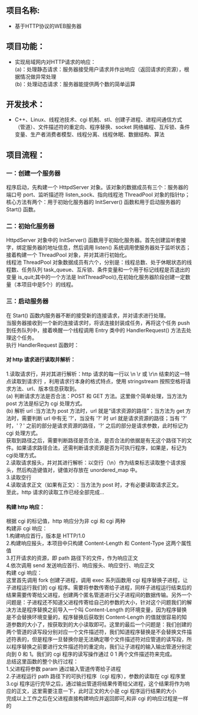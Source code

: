 ## 项目名称:
-
	基于HTTP协议的WEB服务器
## 项目功能：
-
	实现局域网内对HTTP请求的响应：<br>
	(a)：处理静态请求：服务器接受用户请求并作出响应（返回请求的资源），根据情况做异常处理<br>
	(b)：处理动态请求：服务器能提供两个数的简单运算<br>
## 开发技术：
-
	C++、Linux、线程池技术、cgi 机制、stl、创建子进程、进程间通信方式（管道）、文件描述符的重定向、程序替换、socket 网络编程、互斥锁、条件变量、生产者消费者模型、线程分离、线程休眠、数据结构、算法<br>
## 项目流程：
### 一：创建一个服务器<br>
程序启动，先构建一个 HttpdServer 对象。该对象的数据成员有三个：服务器的端口号 port、监听描述符 listen_sock、指向线程池 ThreadPool 对象的指针tp；<br>
核心方法有两个：用于初始化服务器的 InitServer() 函数和用于启动服务器的 Start() 函数。<br>
### 二：初始化服务器<br>
HttpdServer 对象中的 InitServer() 函数用于初始化服务器。首先创建监听套接字，绑定服务器的地址信息，然后调用 listen() 系统调用使服务器处于监听状态；接着构建一个 ThreadPool 对象，并对其进行初始化。<br>
线程池 ThreadPool 对象数据成员有六个，分别是：线程总数、处于休眠状态的线程数、任务队列 task_queue、互斥锁、条件变量和一个用于标记线程是否退出的变量 is_quit;其中的一个方法是 InitThreadPool(),在初始化服务器阶段创建一定数量（本项目中是5个）的线程。<br>
### 三：启动服务器<br>
在 Start() 函数内服务器不断的接受新的连接请求，并对请求进行处理。<br>
当服务器接收到一个新的连接请求时，将该连接封装成任务，再将这个任务 push 到任务队列中，接着唤醒一个线程调用 Entry 类中的 HandlerRequest() 方法去处理这个任务。<br>
执行 HandlerRequest 函数时：<br>
#### 对 http 请求进行读取并解析：<br>
1.读取请求行，并对其进行解析：http 请求的每一行以 \n \r 或 \r\n 结束的这一特点读取到请求行 ，利用请求行本身的格式特点，使用 stringstream 按照空格将请求方法、url、版本信息获取到。<br>
(a) 判断请求方法是否合法：POST 和 GET 方法。这里做个简单处理，当方法为 post 方法是标记为 cgi 处理方式。<br>
(b) 解析 url :当方法为 post 方法时，url 就是“请求资源的路径”；当方法为 get 方法时，需要判断 url 中有无 '?'，当没有 '?' 时 url 就是请求资源的路径；当有 '?' 时，'？' 之前的部分是请求资源的路径，'?' 之后的部分是请求参数，此时标记为 cgi 处理方式。<br>
获取到路径之后，需要判断路径是否合法，是否合法的依据是有无这个路径下的文件。如果请求路径合法，还需判断请求资源是否为可执行程序，如果是，标记为cgi处理方式。<br>
2.读取请求报头，并对其进行解析：以空行（\n）作为结束标志读取整个请求报头，然后构造键值对，键值对存放在 unordered_map 中。<br>
3.读取空行<br>
4.读取请求正文（如果有正文）：当方法为 post 时，才有必要读取请求正文。<br>
至此，http 请求的读取工作已经全部完成...<br>
#### 构建 http 响应：<br>
根据 cgi 的标记值，http 响应分为非 cgi 和 cgi 两种<br>
构建非 cgi 响应：<br>
1.构建响应首行，版本是 HTTP/1.0<br>
2.构建响应报头，本项目中只构建 Content-Length 和 Content-Type 这两个属性值<br>
3.打开请求的资源，即 path 路径下的文件，作为响应正文<br>
4.依次调用 send 发送响应首行、响应报头、响应空行、响应正文<br>
构建 cgi 响应：<br>
这里首先调用 fork 创建子进程，调用 exec 系列函数用 cgi 程序替换子进程，让子进程运行我们的 cgi 程序。需要将参数传寄给子进程，同样子进程运行结束后的结果需要传寄给父进程，创建两个匿名管道进行父子进程间的数据传输。另外一个问题是：子进程还不知道父进程传寄给自己的参数的大小，针对这个问题我们的解决方法是程序替换之前导入一个叫 Content-Length 的环境变量，因为程序替换是不会替换环境变量的，程序替换后获取到 Content-Length 的值就很容易的知道参数的大小了，按获取到的大小读取即可。这里的最后一个问题是：我们创建的两个管道的读写段分别对应一个文件描述符，我们知道程序替换是不会替换文件描述符表的，但是程序一旦替换你是无法确定哪个文件描述符对应管道的读写段，所以程序替换之前要进行文件描述符的重定向，我们让子进程的输入输出管道分别定向到 0 和 1。我们的 cgi 程序的读写操作通过 0 1 两个文件描述符来完成。<br>
总结这里函数的整个执行过程：<br>
1.父进程将参数 param 通过输入管道传寄给子进程<br>
2.子进程运行 path 路径下的可执行程序（cgi 程序），参数的读取在 cgi 程序里<br>
3.cgi 程序运行完毕之后，通过输出管道将结果传寄给父进程，这个结果将作为响应的正文，这里需要注意一下，此时正文的大小是 cgi 程序运行结果的大小<br>
完成以上工作之后在父进程直接构建响应并返回即可,和非 cgi 的响应过程是一样的<br>
